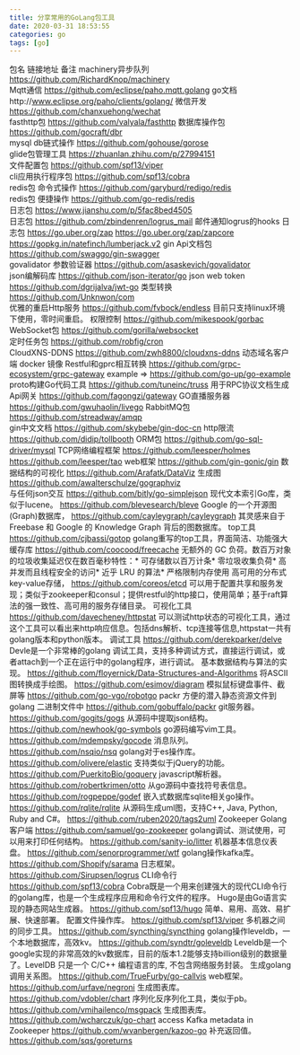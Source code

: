```yaml
---
title: 分享常用的GoLang包工具
date: 2020-03-31 18:53:55
categories: go
tags: [go]
---
```

包名													链接地址														备注
machinery异步队列										https://github.com/RichardKnop/machinery	
Mqtt通信												https://github.com/eclipse/paho.mqtt.golang					go文档http://www.eclipse.org/paho/clients/golang/
微信开发												https://github.com/chanxuehong/wechat	
fasthttp包											https://github.com/valyala/fasthttp	
数据库操作包											https://github.com/gocraft/dbr	
mysql db链式操作										https://github.com/gohouse/gorose	
glide包管理工具										https://zhuanlan.zhihu.com/p/27994151	
文件配置包											https://github.com/spf13/viper	
cli应用执行程序包										https://github.com/spf13/cobra	
redis包 命令式操作									https://github.com/garyburd/redigo/redis	
redis包 便捷操作										https://github.com/go-redis/redis	
日志包												https://www.jianshu.com/p/5fac8bed4505	
日志包												https://github.com/zbindenren/logrus_mail					邮件通知logrus的hooks
日志包   											https://go.uber.org/zap 	https://go.uber.org/zap/zapcore 	https://gopkg.in/natefinch/lumberjack.v2
gin Api文档包										https://github.com/swaggo/gin-swagger	
govalidator 参数验证器								https://github.com/asaskevich/govalidator	
json编解码库											https://github.com/json-iterator/go	
json web token										https://github.com/dgrijalva/jwt-go	
类型转换												https://github.com/Unknwon/com	
优雅的重启Http服务									https://github.com/fvbock/endless							目前只支持linux环境下使用，零时间重启。
权限控制												https://github.com/mikespook/gorbac	
WebSocket包											https://github.com/gorilla/websocket	
定时任务包											https://github.com/robfig/cron		
CloudXNS-DDNS										https://github.com/zwh8800/cloudxns-ddns					动态域名客户端 docker 镜像
Restful和gprc相互转换									https://github.com/grpc-ecosystem/grpc-gateway				example => https://github.com/go-up/go-example
proto构建Go代码工具									https://github.com/tuneinc/truss							用于RPC协议文档生成
Api网关												https://github.com/fagongzi/gateway	
GO直播服务器											https://github.com/gwuhaolin/livego	
RabbitMQ包											https://github.com/streadway/amqp	
gin中文文档											https://github.com/skybebe/gin-doc-cn
http限流												https://github.com/didip/tollbooth
ORM包												https://github.com/go-sql-driver/mysql
TCP网络编程框架										https://github.com/leesper/holmes	https://github.com/leesper/tao
web框架												https://github.com/gin-gonic/gin
数据结构的可视化										https://github.com/Arafatk/DataViz
生成图												https://github.com/awalterschulze/gographviz	
与任何json交互										https://github.com/bitly/go-simplejson
现代文本索引Go库，类似于lucene。						https://github.com/blevesearch/bleve
Google 的一个开源图(Graph)数据库，						https://github.com/cayleygraph/cayleygraph 					其灵感来自于 Freebase 和 Google 的 Knowledge Graph 背后的图数据库。
top工具												https://github.com/cjbassi/gotop							golang重写的top工具，界面简洁、功能强大
缓存库 												https://github.com/coocood/freecache						无额外的 GC 负荷。数百万对象的垃圾收集延迟仅在数百毫秒特性：* 可存储数以百万计条* 零垃圾收集负荷* 高并发而且线程安全的访问* 近乎 LRU 的算法* 严格限制内存使用
高可用的分布式key-value存储，							https://github.com/coreos/etcd	可以用于配置共享和服务发现；类似于zookeeper和consul；提供restful的http接口，使用简单；基于raft算法的强一致性、高可用的服务存储目录。
可视化工具											https://github.com/davecheney/httpstat						可以测试http状态的可视化工具，通过这个工具可以看出来http响应信息。包括dns解析、tcp连接等信息,httpstat一共有golang版本和python版本。
调试工具												https://github.com/derekparker/delve						Devle是一个非常棒的golang 调试工具，支持多种调试方式，直接运行调试，或者attach到一个正在运行中的golang程序，进行调试。
基本数据结构与算法的实现。								https://github.com/floyernick/Data-Structures-and-Algorithms
将ASCII图转换成手绘图。								https://github.com/esimov/diagram
模拟鼠标键盘事件、截屏等								https://github.com/go-vgo/robotgo
packr 方便的潜入静态资源文件到golang 二进制文件中			https://github.com/gobuffalo/packr
git服务器。											https://github.com/gogits/gogs
从源码中提取json结构。 								https://github.com/newhook/go-symbols
go源码编写vim工具。									https://github.com/mdempsky/gocode
消息队列。											https://github.com/nsqio/nsq
golang对于es操作库。 									https://github.com/olivere/elastic
支持类似于jQuery的功能。 								https://github.com/PuerkitoBio/goquery
javascript解析器。 									https://github.com/robertkrimen/otto
从go源码中查找符号表信息。 								https://github.com/rogpeppe/godef
嵌入式数据库sqlite相关go操作。 							https://github.com/rqlite/rqlite
从源码生成uml图，支持C++, Java, Python, Ruby and C#。 	https://github.com/ruben2020/tags2uml
Zookeeper Golang客户端								https://github.com/samuel/go-zookeeper
golang调试、测试使用，可以用来打印任何结构。 				https://github.com/sanity-io/litter
机器基本信息仪表盘。 									https://github.com/senorprogrammer/wtf
golang操作kafka库。 									https://github.com/Shopify/sarama
日志框架。 											https://github.com/Sirupsen/logrus
CLI命令行  											https://github.com/spf13/cobra			Cobra既是一个用来创建强大的现代CLI命令行的golang库，也是一个生成程序应用和命令行文件的程序。
Hugo是由Go语言实现的静态网站生成器。						https://github.com/spf13/hugo 			简单、易用、高效、易扩展、快速部署。 
配置文件操作库。 										https://github.com/spf13/viper
多机器之间的同步工具。 									https://github.com/syncthing/syncthing
golang操作leveldb，一个本地数据库，高效kv。 			https://github.com/syndtr/goleveldb 	Leveldb是一个google实现的非常高效的kv数据库，目前的版本1.2能够支持billion级别的数据量了。LevelDB 只是一个 C/C++ 编程语言的库, 不包含网络服务封装。
生成golang调用关系图。 								https://github.com/TrueFurby/go-callvis
web框架。 											https://github.com/urfave/negroni
生成图表库。											https://github.com/vdobler/chart
序列化反序列化工具，类似于pb。 							https://github.com/vmihailenco/msgpack
生成图表库。 											https://github.com/wcharczuk/go-chart
access Kafka metadata in Zookeeper 					https://github.com/wvanbergen/kazoo-go
补充返回值。											https://github.com/sqs/goreturns


